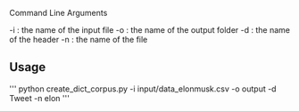 Command Line Arguments

-i : the name of the input file
-o : the name of the output folder
-d : the name of the header
-n : the name of the file

## Usage 
'''
python create_dict_corpus.py -i input/data_elonmusk.csv -o output -d Tweet -n elon
'''
